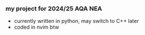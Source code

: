 ### my project for 2024/25 AQA NEA
- currently written in python, may switch to C++ later
- coded in nvim btw
